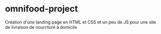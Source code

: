 # omnifood-project
Création d'une landing page en HTML et CSS et un peu de JS pour une site de livraison de nourriture à domicile
